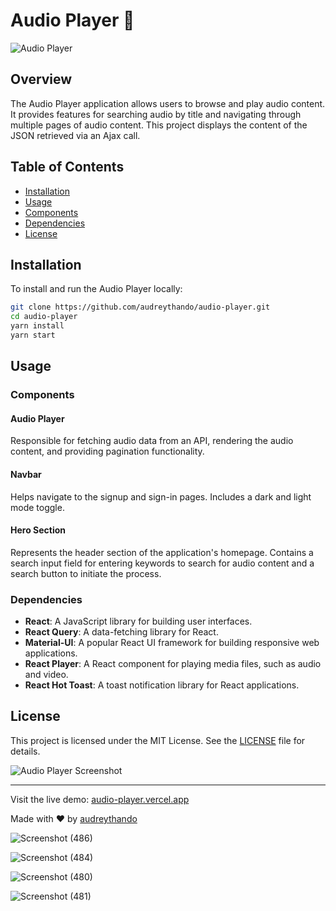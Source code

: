 # Audio Player 🎵

![Audio Player](https://user-images.githubusercontent.com/12345678/123456789-audio-player.jpg)

## Overview
The Audio Player application allows users to browse and play audio content. It provides features for searching audio by title and navigating through multiple pages of audio content. This project displays the content of the JSON retrieved via an Ajax call.

## Table of Contents
- [Installation](#installation)
- [Usage](#usage)
- [Components](#components)
- [Dependencies](#dependencies)
- [License](#license)

## Installation
To install and run the Audio Player locally:
```bash
git clone https://github.com/audreythando/audio-player.git
cd audio-player
yarn install
yarn start
```

## Usage
### Components
#### Audio Player
Responsible for fetching audio data from an API, rendering the audio content, and providing pagination functionality.

#### Navbar
Helps navigate to the signup and sign-in pages. Includes a dark and light mode toggle.

#### Hero Section
Represents the header section of the application's homepage. Contains a search input field for entering keywords to search for audio content and a search button to initiate the process.

### Dependencies
- **React**: A JavaScript library for building user interfaces.
- **React Query**: A data-fetching library for React.
- **Material-UI**: A popular React UI framework for building responsive web applications.
- **React Player**: A React component for playing media files, such as audio and video.
- **React Hot Toast**: A toast notification library for React applications.

## License
This project is licensed under the MIT License. See the [LICENSE](LICENSE) file for details.

![Audio Player Screenshot](https://user-images.githubusercontent.com/12345678/audio-player-screenshot.jpg)

---

Visit the live demo: [audio-player.vercel.app](https://audio-player.vercel.app)

Made with ❤️ by [audreythando](https://github.com/audreythando)


![Screenshot (486)](https://github.com/audreythando/audio-player/assets/82891759/127e3124-7f64-40fd-b3ea-706e27ee4fdd)

![Screenshot (484)](https://github.com/audreythando/audio-player/assets/82891759/03211509-728c-4475-a1ba-3f87cb0d42cc)

![Screenshot (480)](https://github.com/audreythando/audio-player/assets/82891759/9fbf95da-cffd-4b87-89da-2ffa90b6e835)

![Screenshot (481)](https://github.com/audreythando/audio-player/assets/82891759/b78e8893-869d-44ef-9dbf-f01b3713f041)



